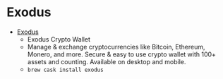 # Exodus
- [Exodus](https://www.exodus.io/)
  -  Exodus Crypto Wallet
  - Manage & exchange cryptocurrencies like Bitcoin, Ethereum, Monero, and more. Secure & easy to use crypto wallet with 100+ assets and counting. Available on desktop and mobile.
  - `brew cask install exodus`
